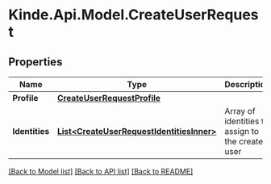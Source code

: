 # Kinde.Api.Model.CreateUserRequest

## Properties

Name | Type | Description | Notes
------------ | ------------- | ------------- | -------------
**Profile** | [**CreateUserRequestProfile**](CreateUserRequestProfile.md) |  | [optional] 
**Identities** | [**List&lt;CreateUserRequestIdentitiesInner&gt;**](CreateUserRequestIdentitiesInner.md) | Array of identities to assign to the created user | [optional] 

[[Back to Model list]](../README.md#documentation-for-models) [[Back to API list]](../README.md#documentation-for-api-endpoints) [[Back to README]](../README.md)

